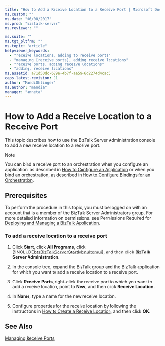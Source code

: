 ```yaml
---
title: "How to Add a Receive Location to a Receive Port | Microsoft Docs"
ms.custom: ""
ms.date: "06/08/2017"
ms.prod: "biztalk-server"
ms.reviewer: ""

ms.suite: ""
ms.tgt_pltfrm: ""
ms.topic: "article"
helpviewer_keywords: 
  - "receive locations, adding to receive ports"
  - "managing [receive ports], adding receive locations"
  - "receive ports, adding receive locations"
  - "adding, receive locations"
ms.assetid: a71d50dc-629e-4b7f-aa59-6d2274d4cac3
caps.latest.revision: 11
author: "MandiOhlinger"
ms.author: "mandia"
manager: "anneta"
---
```

# How to Add a Receive Location to a Receive Port
This topic describes how to use the BizTalk Server Administration console to add a new receive location to a receive port.  
  
> [!NOTE]
>  You can bind a receive port to an orchestration when you configure an application, as described in [How to Configure an Application](../core/how-to-configure-an-application.md) or when you bind an orchestration, as described in [How to Configure Bindings for an Orchestration](../core/how-to-configure-bindings-for-an-orchestration.md).  
  
## Prerequisites  
 To perform the procedure in this topic, you must be logged on with an account that is a member of the BizTalk Server Administrators group. For more detailed information on permissions, see [Permissions Required for Deploying and Managing a BizTalk Application](../core/permissions-required-for-deploying-and-managing-a-biztalk-application.md).  
  
### To add a receive location to a receive port  
  
1. Click **Start**, click **All Programs**, click [!INCLUDE[btsBizTalkServerStartMenuItemui](../includes/btsbiztalkserverstartmenuitemui-md.md)], and then click **BizTalk Server Administration**.  
  
2. In the console tree, expand the BizTalk group and the BizTalk application for which you want to add a receive location to a receive port.  
  
3. Click **Receive Ports**, right-click the receive port to which you want to add a receive location, point to **New**, and then click **Receive Location**.  
  
4. In **Name**, type a name for the new receive location.  
  
5. Configure properties for the receive location by following the instructions in [How to Create a Receive Location](../core/how-to-create-a-receive-location.md), and then click **OK**.  
  
## See Also  
 [Managing Receive Ports](../core/managing-receive-ports.md)